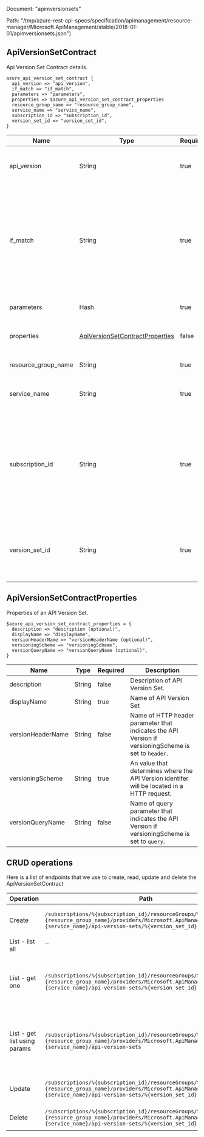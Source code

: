 Document: "apimversionsets"


Path: "/tmp/azure-rest-api-specs/specification/apimanagement/resource-manager/Microsoft.ApiManagement/stable/2018-01-01/apimversionsets.json")

## ApiVersionSetContract

Api Version Set Contract details.

```puppet
azure_api_version_set_contract {
  api_version => "api_version",
  if_match => "if_match",
  parameters => "parameters",
  properties => $azure_api_version_set_contract_properties
  resource_group_name => "resource_group_name",
  service_name => "service_name",
  subscription_id => "subscription_id",
  version_set_id => "version_set_id",
}
```

| Name        | Type           | Required       | Description       |
| ------------- | ------------- | ------------- | ------------- |
|api_version | String | true | Version of the API to be used with the client request. |
|if_match | String | true | ETag of the Entity. ETag should match the current entity state from the header response of the GET request or it should be * for unconditional update. |
|parameters | Hash | true | Create or update parameters. |
|properties | [ApiVersionSetContractProperties](#apiversionsetcontractproperties) | false | Api VersionSet contract properties. |
|resource_group_name | String | true | The name of the resource group. |
|service_name | String | true | The name of the API Management service. |
|subscription_id | String | true | Subscription credentials which uniquely identify Microsoft Azure subscription. The subscription ID forms part of the URI for every service call. |
|version_set_id | String | true | Api Version Set identifier. Must be unique in the current API Management service instance. |
        
## ApiVersionSetContractProperties

Properties of an API Version Set.

```puppet
$azure_api_version_set_contract_properties = {
  description => "description (optional)",
  displayName => "displayName",
  versionHeaderName => "versionHeaderName (optional)",
  versioningScheme => "versioningScheme",
  versionQueryName => "versionQueryName (optional)",
}
```

| Name        | Type           | Required       | Description       |
| ------------- | ------------- | ------------- | ------------- |
|description | String | false | Description of API Version Set. |
|displayName | String | true | Name of API Version Set |
|versionHeaderName | String | false | Name of HTTP header parameter that indicates the API Version if versioningScheme is set to `header`. |
|versioningScheme | String | true | An value that determines where the API Version identifer will be located in a HTTP request. |
|versionQueryName | String | false | Name of query parameter that indicates the API Version if versioningScheme is set to `query`. |



## CRUD operations

Here is a list of endpoints that we use to create, read, update and delete the ApiVersionSetContract

| Operation | Path | Verb | Description | OperationID |
| ------------- | ------------- | ------------- | ------------- | ------------- |
|Create|`/subscriptions/%{subscription_id}/resourceGroups/%{resource_group_name}/providers/Microsoft.ApiManagement/service/%{service_name}/api-version-sets/%{version_set_id}`|Put|Creates or Updates a Api Version Set.|ApiVersionSet_CreateOrUpdate|
|List - list all|``||||
|List - get one|`/subscriptions/%{subscription_id}/resourceGroups/%{resource_group_name}/providers/Microsoft.ApiManagement/service/%{service_name}/api-version-sets/%{version_set_id}`|Get|Gets the details of the Api Version Set specified by its identifier.|ApiVersionSet_Get|
|List - get list using params|`/subscriptions/%{subscription_id}/resourceGroups/%{resource_group_name}/providers/Microsoft.ApiManagement/service/%{service_name}/api-version-sets`|Get|Lists a collection of API Version Sets in the specified service instance.|ApiVersionSet_ListByService|
|Update|`/subscriptions/%{subscription_id}/resourceGroups/%{resource_group_name}/providers/Microsoft.ApiManagement/service/%{service_name}/api-version-sets/%{version_set_id}`|Put|Creates or Updates a Api Version Set.|ApiVersionSet_CreateOrUpdate|
|Delete|`/subscriptions/%{subscription_id}/resourceGroups/%{resource_group_name}/providers/Microsoft.ApiManagement/service/%{service_name}/api-version-sets/%{version_set_id}`|Delete|Deletes specific Api Version Set.|ApiVersionSet_Delete|
